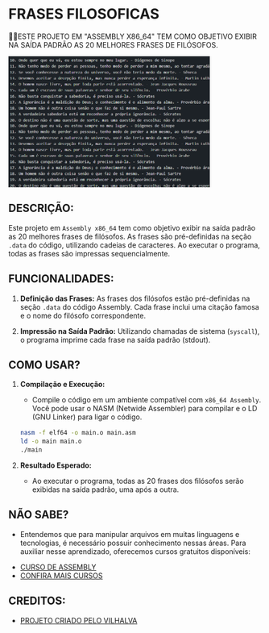 # FRASES FILOSOFICAS
👨‍🏫ESTE PROJETO EM "ASSEMBLY X86_64" TEM COMO OBJETIVO EXIBIR NA SAÍDA PADRÃO AS 20 MELHORES FRASES DE FILÓSOFOS.

<img src="./IMAGENS/FOTO_1.png" align="center" width="400"> <br>
<img src="./IMAGENS/FOTO_2.png" align="center" width="400"> <br>

## DESCRIÇÃO:
Este projeto em `Assembly x86_64` tem como objetivo exibir na saída padrão as 20 melhores frases de filósofos. As frases são pré-definidas na seção `.data` do código, utilizando cadeias de caracteres. Ao executar o programa, todas as frases são impressas sequencialmente.

## FUNCIONALIDADES:
1. **Definição das Frases:** As frases dos filósofos estão pré-definidas na seção `.data` do código Assembly. Cada frase inclui uma citação famosa e o nome do filósofo correspondente.
   
2. **Impressão na Saída Padrão:** Utilizando chamadas de sistema (`syscall`), o programa imprime cada frase na saída padrão (stdout).

## COMO USAR?
1. **Compilação e Execução:** 
    - Compile o código em um ambiente compatível com `x86_64 Assembly`. Você pode usar o NASM (Netwide Assembler) para compilar e o LD (GNU Linker) para ligar o código.
    ```sh
    nasm -f elf64 -o main.o main.asm
    ld -o main main.o
    ./main
    ```
   
2. **Resultado Esperado:**
   - Ao executar o programa, todas as 20 frases dos filósofos serão exibidas na saída padrão, uma após a outra.

## NÃO SABE?
- Entendemos que para manipular arquivos em muitas linguagens e tecnologias, é necessário possuir conhecimento nessas áreas. Para auxiliar nesse aprendizado, oferecemos cursos gratuitos disponíveis:
* [CURSO DE ASSEMBLY](https://github.com/VILHALVA/CURSO-DE-ASSEMBLY)
* [CONFIRA MAIS CURSOS](https://github.com/VILHALVA?tab=repositories&q=+topic:CURSO)

## CREDITOS:
- [PROJETO CRIADO PELO VILHALVA](https://github.com/VILHALVA)


